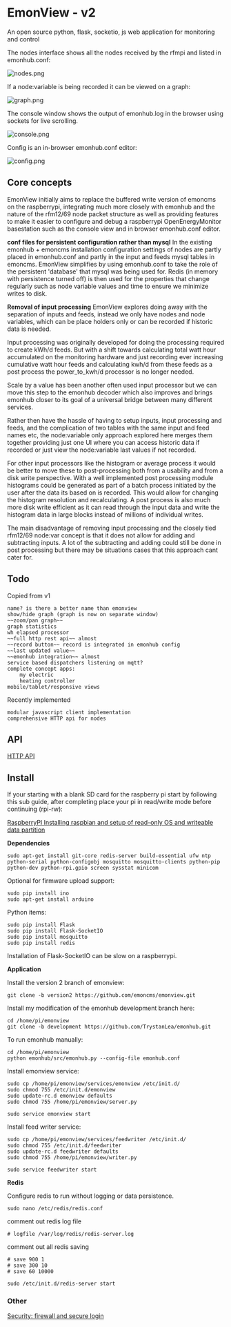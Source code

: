 # EmonView - v2

An open source python, flask, socketio, js web application for monitoring and control

The nodes interface shows all the nodes received by the rfmpi and listed in emonhub.conf:

![nodes.png](docs/nodes.png)

If a node:variable is being recorded it can be viewed on a graph:

![graph.png](docs/graph.png)

The console window shows the output of emonhub.log in the browser using sockets for live scrolling.

![console.png](docs/console.png)

Config is an in-browser emonhub.conf editor:

![config.png](docs/config.png)

## Core concepts

EmonView initially aims to replace the buffered write version of emoncms on the raspberrypi, integrating much more closely with emonhub and the nature of the rfm12/69 node packet structure as well as providing features to make it easier to configure and debug a raspberrypi OpenEnergyMonitor basestation such as the console view and in browser emonhub.conf editor.

**conf files for persistent configuration rather than mysql**
In the existing emonhub + emoncms installation configuration settings of nodes are partly placed in emonhub.conf and partly in the input and feeds mysql tables in emoncms. EmonView simplifies by using emonhub.conf to take the role of the persistent 'database' that mysql was being used for. Redis (in memory with persistence turned off) is then used for the properties that change regularly such as node variable values and time to ensure we minimize writes to disk.

**Removal of input processing**
EmonView explores doing away with the separation of inputs and feeds, instead we only have nodes and node variables, which can be place holders only or can be recorded if historic data is needed.

Input processing was originally developed for doing the processing required to create kWh/d feeds. But with a shift towards calculating total watt hour accumulated on the monitoring hardware and just recording ever increasing cumulative watt hour feeds and calculating kwh/d from these feeds as a post process the power_to_kwh/d processor is no longer needed.

Scale by a value has been another often used input processor but we can move this step to the emonhub decoder which also improves and brings emonhub closer to its goal of a universal bridge between many different services.

Rather then have the hassle of having to setup inputs, input processing and feeds, and the complication of two tables with the same input and feed names etc, the node:variable only approach explored here merges them together providing just one UI where you can access historic data if recorded or just view the node:variable last values if not recorded.

For other input processors like the histogram or average process it would be better to move these to post-processing both from a usability and from a disk write perspective. With a well implemented post processing module histograms could be generated as part of a batch process initiated by the user after the data its based on is recorded. This would allow for changing the histogram resolution and recalculating. A post process is also much more disk write efficient as it can read through the input data and write the histogram data in large blocks instead of millions of individual writes.

The main disadvantage of removing input processing and the closely tied rfm12/69 node:var concept is that it does not allow for adding and subtracting inputs. A lot of the subtracting and adding could still be done in post processing but there may be situations cases that this approach cant cater for.

## Todo

Copied from v1

    name? is there a better name than emonview
    show/hide graph (graph is now on separate window)
    ~~zoom/pan graph~~ 
    graph statistics
    wh elapsed processor
    ~~full http rest api~~ almost
    ~~record button~~ record is integrated in emonhub config
    ~~last updated value~~
    ~~emonhub integration~~ almost
    service based dispatchers listening on mqtt?
    complete concept apps:
        my electric
        heating controller
    mobile/tablet/responsive views

Recently implemented

    modular javascript client implementation
    comprehensive HTTP api for nodes

## API

[HTTP API](docs/httpapi.md)

## Install

If your starting with a blank SD card for the raspberry pi start by following this sub guide, after completing place your pi in read/write mode before continuing (rpi-rw):

[RaspberryPI Installing raspbian and setup of read-only OS and writeable data partition](docs/raspbiansetup.md)

**Dependencies**

    sudo apt-get install git-core redis-server build-essential ufw ntp python-serial python-configobj mosquitto mosquitto-clients python-pip python-dev python-rpi.gpio screen sysstat minicom

Optional for firmware upload support:

    sudo pip install ino
    sudo apt-get install arduino
    
Python items:

    sudo pip install Flask
    sudo pip install Flask-SocketIO
    sudo pip install mosquitto
    sudo pip install redis

Installation of Flask-SocketIO can be slow on a raspberrypi.

**Application**

Install the version 2 branch of emonview:

    git clone -b version2 https://github.com/emoncms/emonview.git
    
Install my modification of the emonhub development branch here:

    cd /home/pi/emonview
    git clone -b development https://github.com/TrystanLea/emonhub.git

To run emonhub manually:

    cd /home/pi/emonview
    python emonhub/src/emonhub.py --config-file emonhub.conf

Install emonview service:

    sudo cp /home/pi/emonview/services/emonview /etc/init.d/
    sudo chmod 755 /etc/init.d/emonview
    sudo update-rc.d emonview defaults
    sudo chmod 755 /home/pi/emonview/server.py
    
    sudo service emonview start
    
Install feed writer service:

    sudo cp /home/pi/emonview/services/feedwriter /etc/init.d/
    sudo chmod 755 /etc/init.d/feedwriter
    sudo update-rc.d feedwriter defaults
    sudo chmod 755 /home/pi/emonview/writer.py
    
    sudo service feedwriter start
    
**Redis**

Configure redis to run without logging or data persistence.

    sudo nano /etc/redis/redis.conf

comment out redis log file

    # logfile /var/log/redis/redis-server.log

comment out all redis saving

    # save 900 1
    # save 300 10
    # save 60 10000
    
    sudo /etc/init.d/redis-server start

### Other

[Security: firewall and secure login](docs/security.md)
    
